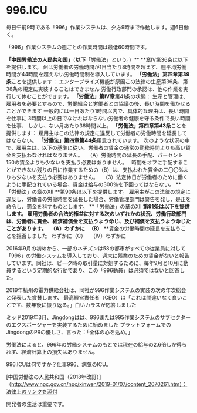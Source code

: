 996.ICU
===

毎日午前9時である「996」作業システムは、夕方9時まで作動します。週6日働く。

「996」作業システムの週ごとの作業時間は最低60時間です。

**「中国労働法の人民共和国」**（**以下**「労働法」という。）** **章IV第36条は以下を提供します。
州は労働者の労働時間が1日当たり8時間を超えず、週平均労働時間が44時間を超えない労働時間制を導入しています。
**「労働法」第四章第39条**ことを提供します：
エンタープライズ機能が原因この法律の生産第36条、第38条の規定に実装することはできません
労働行政部門の承認は、他の作業を実行して休むことができます。
**「労働法」第IV章**第41条の状態：
生産と管理は、雇用者を必要とするので、労働組合と労働者との協議の後、長い時間を働かせることができます
一般的には一日あたり1時間以内で、具体的な理由は、長い時間を仕事に
3時間以上の日でなければならない労働者の健康を守る条件で長い時間を仕事、
しかし、ない月あたり36時間以上。
**「労働法」第四章第43条**ことを提供します：
雇用主はこの法律の規定に違反して労働者の労働時間を延長してはならない。
**「労働法」第四章第44条**用意されています。
次のような状況の中で、雇用主は、以下の基準に従い、労働者の賃金の通常の勤務時間よりも高い賃金を支払わなければなりません。
  （A）労働時間の延長の手配、パーセント150の賃金よりも少ないを支払う必要はありません。
  時間をオフに手配することができない残りの日に作業するための（B）は、支払われた賃金の二〇〇%よりも少ないを支払う必要はありません。
  （3）法定休日が労働者のために働くように手配されている場合、賃金は給与の300％を下回ってはならない。
**「労働法」の章のXII **第90条は以下を提供します。
雇用主がこの法律の規定に違反し、労働者の労働時間を延長した場合、労働管理部門は警告を発し、是正を命令し、罰金を科すものとします。
**「労働法」の章のXII **第91条は以下を提供します。
雇用労働者の合法的権益に対する次のいずれかの状況、労働行政部門は、労働者に賃金、経済補償金を支払うよう命じ、及び補償を支払うよう命じたことがあります。
  （A）わずかに
  （B）** **賃金の労働時間の延長を支払うことを拒否しました
  わずかに（C）
  （IV）わずかに

2016年9月の初めから、一部のネチズンは58の都市がすべての従業員に対して「996」の労働システムを導入しており、週末に残業のための賃金がないと報告しています。同社は、ピーク時の取引量に対処するために、毎年9月と10月に動員するという定期的な行動であり、この「996動員」は必須ではないと回答した。

2019年杭州の電力供給会社は、同社が996作業システムの実装の次の年次総会と発表した賞賛します、
最高経営責任者（CEO）は「これは間違いなく良いことです、数年後に振り返る。」白いカラスが応答しました

ミッド2019年3月、Jingdongはは、996または995作業システムのサブセクターのエクスポージャーを実装するために始めました
プラットフォームでのJingdongのPRの優しさ、言った：「全体の心を込め。」

労働法によると、996年の労働システムのもとでは現在の給与の2.6倍しか得られず、経済計算上の損失はありません。

996.ICUは何ですか？仕事996、病気のICU。

[中国労働法の人民共和国（2018年改訂）]（http://www.npc.gov.cn/npc/xinwen/2019-01/07/content_2070261.htm）：法律上のリンクを添付

開発者の生活は重要です。